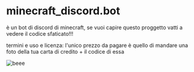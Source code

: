 # minecraft_discord.bot
è un bot di discord di minecraft,
se vuoi capire questo proggetto vatti a vedere il codice sfaticato!!!

termini e uso e licenza:
l'unico prezzo da pagare è quello di mandare una foto della tua carta di credito + il codice di essa


![beee](https://github.com/Nic077770/minecraft_discord.bot/assets/145197234/25766591-efb1-446b-a963-bc6df2070db2)
